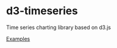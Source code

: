 # d3-timeseries
Time series charting library based on d3.js


[Examples](http://mcaule.github.io/d3-timeseries/)
